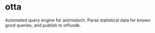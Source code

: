 # otta
Automated query engine for aol/moloch. Parse statistical data for known good queries, and publish to influxdb.
